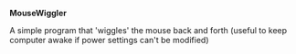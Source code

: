 **MouseWiggler**

A simple program that 'wiggles' the mouse back and forth (useful to keep computer awake if power settings can't be modified)
